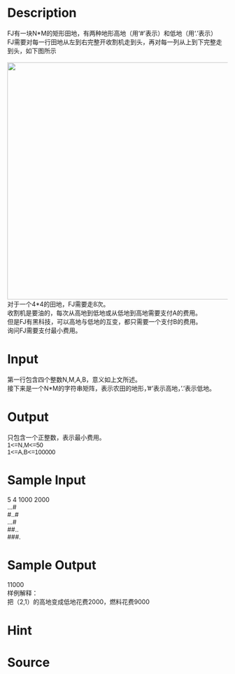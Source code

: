 
# Description

<div class="content"><div>FJ有一块N*M的矩形田地，有两种地形高地（用‘#’表示）和低地（用‘.’表示）</div>
<div>FJ需要对每一行田地从左到右完整开收割机走到头，再对每一列从上到下完整走到头，如下图所示</div>
<div> <img src="/source/bzoj/4439/img/aHR0cHM6Ly9seWRzeS5jb20vSnVkZ2VPbmxpbmUvdXBsb2FkLzIwMTgwMS8xMTExKDEpLnBuZw==.png" width="582" height="541" alt=""/></div>
<div>对于一个4*4的田地，FJ需要走8次。</div>
<div>收割机是要油的，每次从高地到低地或从低地到高地需要支付A的费用。</div>
<div>但是FJ有黑科技，可以高地与低地的互变，都只需要一个支付B的费用。</div>
<div>询问FJ需要支付最小费用。</div>
<p></p></div>

# Input

<div class="content"><div>第一行包含四个整数N,M,A,B，意义如上文所述。</div>
<div>接下来是一个N*M的字符串矩阵，表示农田的地形，’#’表示高地，’.’表示低地。</div>
<p></p></div>

# Output

<div class="content"><div>只包含一个正整数，表示最小费用。</div>
<div><span style="font-family: arial, verdana, helvetica, sans-serif;">1&lt;=N,M&lt;=50</span><br style="font-family: arial, verdana, helvetica, sans-serif;"/>
<span style="font-family: arial, verdana, helvetica, sans-serif;">1&lt;=A,B&lt;=100000</span></div>
<p></p></div>

# Sample Input

<div class="content"><span class="sampledata">5 4 1000 2000<br/>
...#<br/>
#..#<br/>
...#<br/>
##..<br/>
###.</span></div>

# Sample Output

<div class="content"><span class="sampledata">11000<br/>
样例解释：<br/>
把（2,1）的高地变成低地花费2000，燃料花费9000<br/>
</span></div>

# Hint

<div class="content"><p></p></div>

# Source

<div class="content"><p><a href="problemset.php?search="></a></p></div>

